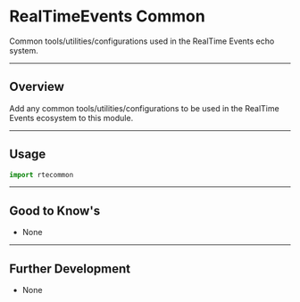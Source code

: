 # RealTimeEvents Common

Common tools/utilities/configurations used in the RealTime Events echo system.

______________________________________________________________________

## Overview

Add any common tools/utilities/configurations to be used in the RealTime Events ecosystem to this module.

______________________________________________________________________

## Usage

```python
import rtecommon
```

______________________________________________________________________

## Good to Know's

- None

______________________________________________________________________

## Further Development

- None
